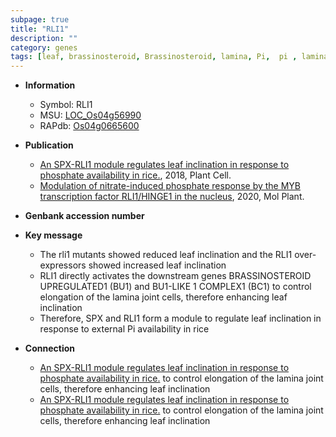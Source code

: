```yaml
---
subpage: true
title: "RLI1"
description: ""
category: genes
tags: [leaf, brassinosteroid, Brassinosteroid, lamina, Pi,  pi , lamina joint]
---
```


* **Information**  
    + Symbol: RLI1  
    + MSU: [LOC_Os04g56990](http://rice.plantbiology.msu.edu/cgi-bin/ORF_infopage.cgi?orf=LOC_Os04g56990)  
    + RAPdb: [Os04g0665600](http://rapdb.dna.affrc.go.jp/viewer/gbrowse_details/irgsp1?name=Os04g0665600)  

* **Publication**  
    + [An SPX-RLI1 module regulates leaf inclination in response to phosphate availability in rice.](http://www.ncbi.nlm.nih.gov/pubmed?term=An+SPX-RLI1+module+regulates+leaf+inclination+in+response+to+phosphate+availability+in+rice.%5BTitle%5D), 2018, Plant Cell.
    + [Modulation of nitrate-induced phosphate response by the MYB transcription factor RLI1/HINGE1 in the nucleus](http://www.ncbi.nlm.nih.gov/pubmed?term=Modulation+of+nitrate-induced+phosphate+response+by+the+MYB+transcription+factor+RLI1/HINGE1+in+the+nucleus%5BTitle%5D), 2020, Mol Plant.

* **Genbank accession number**  

* **Key message**  
    + The rli1 mutants showed reduced leaf inclination and the RLI1 over-expressors showed increased leaf inclination
    + RLI1 directly activates the downstream genes BRASSINOSTEROID UPREGULATED1 (BU1) and BU1-LIKE 1 COMPLEX1 (BC1) to control elongation of the lamina joint cells, therefore enhancing leaf inclination
    + Therefore, SPX and RLI1 form a module to regulate leaf inclination in response to external Pi availability in rice

* **Connection**  
    + [An SPX-RLI1 module regulates leaf inclination in response to phosphate availability in rice.](BC1) to control elongation of the lamina joint cells, therefore enhancing leaf inclination
    + [An SPX-RLI1 module regulates leaf inclination in response to phosphate availability in rice.](BC1) to control elongation of the lamina joint cells, therefore enhancing leaf inclination



